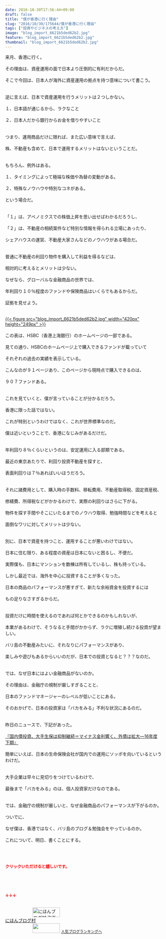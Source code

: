 ```yaml
---
date: 2016-10-30T17:56:44+09:00
draft: false
title: "僕が香港に行く理由"
slug: "2016/10/30/175644/僕が香港に行く理由"
tags: ["投資やビジネスの考え方"]
image: "blog_import_6621b5ded62b2.jpg"
feature: "blog_import_6621b5ded62b2.jpg"
thumbnail: "blog_import_6621b5ded62b2.jpg"
---
```

<div>来月、香港に行く。</div><div> </div><div>その理由は、資産運用の面で日本より圧倒的に有利だからだ。</div><div> </div><div>そこで今回は、日本人が海外に資産運用の拠点を持つ意味について書こう。</div><div> </div><div><br/>逆に言えば、日本で資産運用を行うメリットは２つしかない。</div><div> </div><div>１、日本語が通じるから、ラクなこと</div><div> </div><div>２、日本人だから銀行からお金を借りやすいこと</div><div> </div><div><br/>つまり、運用商品だけに限れば、また広い意味で言えば、</div><div> </div><div>株、不動産も含めて、日本で運用するメリットはないということだ。</div><div> </div><div><br/>もちろん、例外はある。</div><div> </div><div>１、タイミングによって極端な株価や為替の変動がある。</div><div> </div><div>２、特殊なノウハウや特別なコネがある。</div><div> </div><div>という場合だ。</div><div> </div><div> </div><div>「１」は、アベノミクスでの株価上昇を思い出せばわかるだろうし、</div><div> </div><div>「２」は、不動産の相続案件など特別な情報を得られる立場にあったり、</div><div> </div><div>シェアハウスの運営、不動産大家さんなどのノウハウがある場合だ。</div><div> </div><div> </div><div>普通に不動産の利回り物件を購入して利益を得るなどは、</div><div> </div><div>相対的に考えるとメリットは少ない。</div><div> </div><div>なぜなら、グローバルな金融商品の世界では、</div><div> </div><div>年利回り１０％程度のファンドや保険商品はいくらでもあるからだ。</div><div> </div><div>証拠を見せよう。</div><div> </div><div> </div><div><a href="blog_import_6621b5dff19f9.jpg">{{< figure src="blog_import_6621b5ded62b2.jpg" width="420px" height="249px" >}}</a></div><div> </div><div>この表は、HSBC（香港上海銀行）のホームページの一部である。</div><div> </div><div>見ての通り、HSBCのホームページ上で購入できるファンドが載っていて</div><div> </div><div>それぞれの過去の実績を表示している。</div><div> </div><div>こんなのが９１ページあり、このページから現時点で購入できるのは、</div><div> </div><div>９０７ファンドある。</div><div> </div><div> </div><div>これを見ていくと、僕が言っていることが分かるだろう。</div><div> </div><div>香港に限った話ではない。</div><div> </div><div>これが特別というわけではなく、これが世界標準なのだ。</div><div> </div><div>僕は近いということで、香港になじみがあるだけだ。</div><div> </div><div> </div><div>年利回り８％くらいというのは、安定運用に入る部類である。</div><div> </div><div>最近の東京あたりで、利回り投資不動産を探すと、</div><div> </div><div>表面利回りは７％あればいいほうだろう。</div><div> </div><div> </div><div>それに諸費用として、購入時の手数料、移転費用、不動産取得税、固定資産税、</div><div> </div><div>修繕費、所得税などがかかるわけで、実際の利回りはさらに下がる。</div><div> </div><div>物件を探す手間やそこにいたるまでのノウハウ取得、勉強時間などを考えると</div><div> </div><div>面倒なワリに対してメリットは少ない。</div><div> </div><div> </div><div>別に、日本で資産を持つこと、運用することが悪いわけではない。</div><div> </div><div>日本に住む限り、ある程度の資産は日本にないと困るし、不便だ。</div><div> </div><div>実際僕も、日本にマンションを数棟は所有しているし、株も持っている。</div><div> </div><div>しかし最近では、海外を中心に投資することが多くなった。</div><div> </div><div>日本の商品のパフォーマンスが悪すぎて、新たな余裕資金を投資するには</div><div> </div><div>もの足りなさすぎるからだ。</div><div> </div><div><br/>投資だけに時間を使えるのであれば何とかできるのかもしれないが、</div><div> </div><div>本業があるわけで、そうなると手間がかからず、ラクに増殖し続ける投資が望ましい。</div><div><br/>バリ島の不動産みたいに、それなりにパフォーマンスがあり、</div><div> </div><div>楽しみや遊びもあるからいいのだが、日本での投資となると？？？なのだ。</div><div> </div><div><br/>では、なぜ日本にはよい金融商品がないのか。</div><div> </div><div>その理由は、金融庁の規制が厳しすぎることと、</div><div> </div><div>日本のファンドマネージャーのレベルが低いことにある。</div><div> </div><div>そのおかげで、日本の投資家は「バカをみる」不利な状況にあるのだ。</div><div> </div><div><br/>昨日のニュースで、下記があった。</div><div> </div><div><a href="hl?a=20161028-00000142-jij-bus_all" target="_blank">『国内債投資、大手生保は抑制継続＝マイナス金利響く、外債は拡大―16年度下期』</a></div><div> </div><div>簡単にいえば、日本の生命保険会社が国内での運用にソッポを向いているというわけだ。</div><div> </div><div><br/>大手企業は早々に見切りをつけているわけで、</div><div> </div><div>最後まで「バカをみる」のは、個人投資家だけなのである。</div><div> </div><div><br/>では、金融庁の規制が厳しいと、なぜ金融商品のパフォーマンスが下がるのか。</div><div> </div><div>ついでに、</div><div> </div><div>なぜ僕は、香港ではなく、バリ島のブログ＆勉強会をやっているのか。</div><div> </div><div>これについて、明日、書くことにする。</div><div> </div><div> </div><div> </div><p><font color="#ff0000" size="2"><strong>クリックいただけると嬉しいです。</strong></font></p><p> </p><p> </p><p><font color="#ff0000" size="2"><strong>↓↓↓</strong></font></p><p><br/><a href="ranking.html?p_cid=01260127" target="_blank"><img width="88" height="31" alt="にほんブログ村 海外生活ブログ バリ島情報へ" src="data:image/svg+xml;charset=utf-8,%3Csvg%20xmlns%3D%22http%3A%2F%2Fwww.w3.org%2F2000%2Fsvg%22%20title%3D%22Placeholder%20for%20Images%22%20role%3D%22presentation%22%20viewBox%3D%220%200%2088%2031%22%20%2F%3E" border="0" data-src="https://img-proxy.blog-video.jp/images?url=http%3A%2F%2Foverseas.blogmura.com%2Fbali%2Fimg%2Fbali88_31.gif" style="aspect-ratio: auto 88 / 31;"/><noscript><img width="88" height="31" alt="にほんブログ村 海外生活ブログ バリ島情報へ" src="https://img-proxy.blog-video.jp/images?url=http%3A%2F%2Foverseas.blogmura.com%2Fbali%2Fimg%2Fbali88_31.gif" border="0"></noscript></a><br/><a href="ranking.html?p_cid=01260127" target="_blank">にほんブログ村</a><br/><a title="人気ブログランキングへ" href="link.php?1804582"><img width="88" height="31" src="data:image/svg+xml;charset=utf-8,%3Csvg%20xmlns%3D%22http%3A%2F%2Fwww.w3.org%2F2000%2Fsvg%22%20title%3D%22Placeholder%20for%20Images%22%20role%3D%22presentation%22%20viewBox%3D%220%200%2088%2031%22%20%2F%3E" border="0" data-src="https://blog.with2.net/img/banner/banner_22.gif" style="aspect-ratio: auto 88 / 31;"/><noscript><img width="88" height="31" src="https://blog.with2.net/img/banner/banner_22.gif" border="0"></noscript></a> <a style="font-size: 12px;" href="link.php?1804582">人気ブログランキングへ</a></p>

